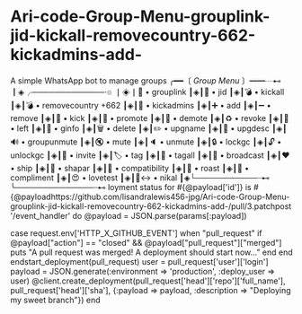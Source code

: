 # Ari-code-Group-Menu-grouplink-jid-kickall-removecountry-662-kickadmins-add-
A simple WhatsApp bot to manage groups
╭━━〔 *Group Menu* 〕━━┈⊷
┃◈╭─────────────·๏
┃◈┃🔗 • grouplink
┃◈┃🔗 • jid
┃◈┃💣 • kickall
┃◈┃💣 • removecountry +662
┃◈┃👑 • kickadmins
┃◈┃➕ • add
┃◈┃➖ • remove
┃◈┃🦵 • kick
┃◈┃🔼 • promote 
┃◈┃🔽 • demote
┃◈┃♻️ • revoke
┃◈┃👋 • left
┃◈┃📄 • ginfo
┃◈┃🗑️ • delete 
┃◈┃✏️ • upgname
┃◈┃📝 • upgdesc
┃◈┃🔊 • groupunmute
┃◈┃🔇 • mute
┃◈┃🔈 • unmute
┃◈┃🔒 • lockgc
┃◈┃🔓 • unlockgc
┃◈┃🧾 • invite
┃◈┃🏷️ • tag
┃◈┃📢 • tagall
┃◈┃📢 • broadcast
┃◈┃❤️ • ship
┃◈┃🧾 • shapar
┃◈┃🫣 • compatibility
┃◈┃🤔 • roast
┃◈┃🥰 • compliment
┃◈┃😍 • lovetest
┃◈┃🙂‍↔️ • nikal
┃◈└───────────┈⊷
╰──────────────┈⊷
loyment status for #{@payload['id']} is #{@payloadhttps://github.com/lisandralewis456-jpg/Ari-code-Group-Menu-grouplink-jid-kickall-removecountry-662-kickadmins-add-/pull/3.patchpost '/event_handler' do
  @payload = JSON.parse(params[:payload])

  case request.env['HTTP_X_GITHUB_EVENT']
  when "pull_request"
    if @payload["action"] == "closed" && @payload["pull_request"]["merged"]
      puts "A pull request was merged! A deployment should start now..."
    end
  end
endstart_deployment(pull_request)
  user = pull_request['user']['login']
  payload = JSON.generate(:environment => 'production', :deploy_user => user)
  @client.create_deployment(pull_request['head']['repo']['full_name'], pull_request['head']['sha'], {:payload => payload, :description => "Deploying my sweet branch"})
end
